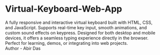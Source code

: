 # Virtual-Keyboard-Web-App
A fully responsive and interactive virtual keyboard built with HTML, CSS, and JavaScript. Supports real-time key input, smooth animations, and custom sound effects on keypress. Designed for both desktop and mobile devices, it offers a seamless typing experience directly in the browser. Perfect for learning, demos, or integrating into web projects. <br> Author - Abir Das
